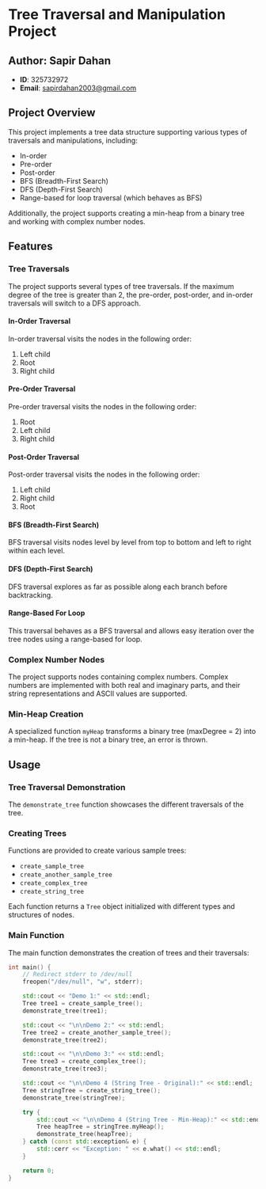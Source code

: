 # Tree Traversal and Manipulation Project

## Author: Sapir Dahan
- **ID**: 325732972
- **Email**: sapirdahan2003@gmail.com

## Project Overview

This project implements a tree data structure supporting various types of traversals and manipulations, including:
- In-order
- Pre-order
- Post-order
- BFS (Breadth-First Search)
- DFS (Depth-First Search)
- Range-based for loop traversal (which behaves as BFS)

Additionally, the project supports creating a min-heap from a binary tree and working with complex number nodes.

## Features

### Tree Traversals
The project supports several types of tree traversals. If the maximum degree of the tree is greater than 2, the pre-order, post-order, and in-order traversals will switch to a DFS approach.

#### In-Order Traversal
In-order traversal visits the nodes in the following order:
1. Left child
2. Root
3. Right child

#### Pre-Order Traversal
Pre-order traversal visits the nodes in the following order:
1. Root
2. Left child
3. Right child

#### Post-Order Traversal
Post-order traversal visits the nodes in the following order:
1. Left child
2. Right child
3. Root

#### BFS (Breadth-First Search)
BFS traversal visits nodes level by level from top to bottom and left to right within each level.

#### DFS (Depth-First Search)
DFS traversal explores as far as possible along each branch before backtracking.

#### Range-Based For Loop
This traversal behaves as a BFS traversal and allows easy iteration over the tree nodes using a range-based for loop.

### Complex Number Nodes
The project supports nodes containing complex numbers. Complex numbers are implemented with both real and imaginary parts, and their string representations and ASCII values are supported.

### Min-Heap Creation
A specialized function `myHeap` transforms a binary tree (maxDegree = 2) into a min-heap. If the tree is not a binary tree, an error is thrown.

## Usage

### Tree Traversal Demonstration
The `demonstrate_tree` function showcases the different traversals of the tree.

### Creating Trees
Functions are provided to create various sample trees:
- `create_sample_tree`
- `create_another_sample_tree`
- `create_complex_tree`
- `create_string_tree`

Each function returns a `Tree` object initialized with different types and structures of nodes.

### Main Function
The main function demonstrates the creation of trees and their traversals:

```cpp
int main() {
    // Redirect stderr to /dev/null
    freopen("/dev/null", "w", stderr);

    std::cout << "Demo 1:" << std::endl;
    Tree tree1 = create_sample_tree();
    demonstrate_tree(tree1);

    std::cout << "\n\nDemo 2:" << std::endl;
    Tree tree2 = create_another_sample_tree();
    demonstrate_tree(tree2);

    std::cout << "\n\nDemo 3:" << std::endl;
    Tree tree3 = create_complex_tree();
    demonstrate_tree(tree3);

    std::cout << "\n\nDemo 4 (String Tree - Original):" << std::endl;
    Tree stringTree = create_string_tree();
    demonstrate_tree(stringTree);

    try {
        std::cout << "\n\nDemo 4 (String Tree - Min-Heap):" << std::endl;
        Tree heapTree = stringTree.myHeap();
        demonstrate_tree(heapTree);
    } catch (const std::exception& e) {
        std::cerr << "Exception: " << e.what() << std::endl;
    }

    return 0;
}
